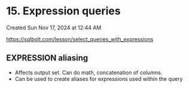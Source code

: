 # 15. Expression queries
Created Sun Nov 17, 2024 at 12:44 AM

https://sqlbolt.com/lesson/select_queries_with_expressions
## EXPRESSION aliasing
- Affects output set. Can do math, concatenation of columns.
- Can be used to create aliases for expressions used within the query
